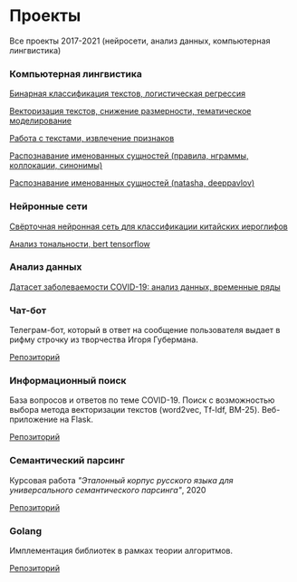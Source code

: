 # Проекты
Все проекты 2017-2021 (нейросети, анализ данных, компьютерная лингвистика)

### Компьютерная лингвистика
[Бинарная классификация текстов, логистическая регрессия](https://github.com/kategavrishina/projects/blob/main/comp_ling/classification.ipynb)

[Векторизация текстов, снижение размерности, тематическое моделирование](https://github.com/kategavrishina/projects/blob/main/comp_ling/vectorization.ipynb)

[Работа с текстами, извлечение признаков](https://github.com/kategavrishina/projects/blob/main/comp_ling/text_features.ipynb)

[Распознавание именованных сущностей (правила, нграммы, коллокации, синонимы)](https://github.com/kategavrishina/projects/blob/main/comp_ling/NER.ipynb)

[Распознавание именованных сущностей (natasha, deeppavlov)](https://github.com/kategavrishina/projects/blob/main/comp_ling/NER_pro.ipynb)

### Нейронные сети
[Свёрточная нейронная сеть для классификации китайских иероглифов](https://colab.research.google.com/drive/1fFMh6o8Ej6KhGJuDG-xD1ozu8k1xOrvp?usp=sharing "Colab Notebook")

[Анализ тональности, bert tensorflow](https://colab.research.google.com/drive/19OXexmL_fDxR4Y3O-1v1PJSo7rdtBP33?usp=sharing "Colab Notebook")

### Анализ данных
[Датасет заболеваемости COVID-19: анализ данных, временные ряды](https://colab.research.google.com/drive/1hM2soUck7fkN6IWRoJI6xW4Up5w_mquF?usp=sharing "Colab Notebook")

### Чат-бот
Телеграм-бот, который в ответ на сообщение пользователя выдает в рифму строчку из творчества Игоря Губермана.

[Репозиторий](https://github.com/kategavrishina/hw4prog2018/tree/master/Project)

### Информационный поиск
База вопросов и ответов по теме COVID-19. Поиск с возможностью выбора метода векторизации текстов (word2vec, Tf-Idf, BM-25). Веб-приложение на Flask.

[Репозиторий](https://github.com/kategavrishina/info-search/tree/master/final_project)

### Семантический парсинг

Курсовая работа *"Эталонный корпус русского языка для универсального семантического парсинга"*, 2020

[Репозиторий](https://github.com/kategavrishina/reference-russian-corpus)

### Golang

Имплементация библиотек в рамках теории алгоритмов.

[Репозиторий](https://github.com/kategavrishina/hsecode-stdlib)
